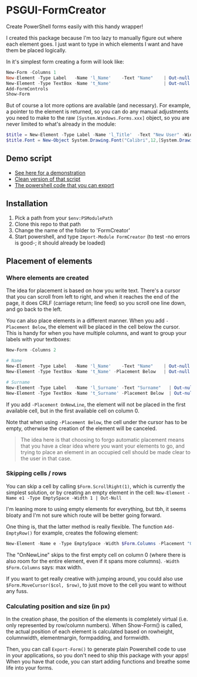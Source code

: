 # PSGUI-FormCreator
Create PowerShell forms easily with this handy wrapper!

I created this package because I'm too lazy to manually figure out where each element goes. 
I just want to type in which elements I want and have them be placed logically.

In it's simplest form creating a form will look like:
```powershell
New-Form -Columns 1
New-Element -Type Label   -Name 'l_Name'    -Text "Name"    | Out-null   
New-Element -Type TextBox -Name 't_Name'                    | Out-null
Add-FormControls
Show-Form 
```

But of course a lot more options are available (and necessary).
For example, a pointer to the element is returned, so you can do any manual adjustments you need to make to the raw `[System.Windows.Forms.xxx]` object, so you are never limited to what's already in the module:

```powershell
$title = New-Element -Type Label -Name 'l_Title'  -Text "New User" -Width $Columns 
$title.Font = New-Object System.Drawing.Font("Calibri",12,[System.Drawing.FontStyle]::Underline)
```

## Demo script
- [See here for a demonstration](Examples/Example_v3.ps1)
- [Clean version of that script](Examples/Example_v3_clean.ps1)
- [The powershell code that you can export](Examples/FC-vs-plain-powershell.ps1)

## Installation
1. Pick a path from your `$env:PSModulePath`
2. Clone this repo to that path
3. Change the name of the folder to 'FormCreator' 
4. Start powershell, and type `Import-Module FormCreator` (to test -no errors is good-; it should already be loaded)


## Placement of elements
### Where elements are created
The idea for placement is based on how you write text. There's a cursor that you can scroll from left to right, 
and when it reaches the end of the page, it does CRLF (carriage return; line feed) so you scroll one line down, and go back 
to the left.

You can also place elements in a different manner. When you add `-Placement Below`, the element will be placed in the cell below the cursor. This is handy for when you have multiple columns, and want to group your labels with your textboxes:
``` powershell
New-Form -Columns 2

# Name
New-Element -Type Label   -Name 'l_Name'    -Text "Name"    | Out-null   
New-Element -Type TextBox -Name 't_Name' -Placement Below   | Out-null

# Surname
New-Element -Type Label   -Name 'l_Surname' -Text "Surname"   | Out-null
New-Element -Type TextBox -Name 't_Surname' -Placement Below  | Out-null
```

If you add `-Placement OnNewLine`, the element will not be placed in the first available cell, but in the first available cell on column 0. 

Note that when using `-Placement Below`, the cell under the cursor has to be empty, otherwise the creation of the element will be canceled.

> The idea here is that choosing to forgo automatic placement means that you have a clear idea where you want your elements to go, and trying to place an element in an occupied cell should be made clear to the user in that case.

### Skipping cells / rows
You can skip a cell by calling `$Form.ScrollRight(1)`, which is currently the simplest solution, or by creating an empty element in the cell: `New-Element -Name e1 -Type EmptySpace -Width 1 | Out-Null`

I'm leaning more to using empty elements for everything, but tbh, it seems bloaty and I'm not sure which route will be better going forward.

One thing is, that the latter method is really flexible. The function `Add-EmptyRow()` for example, creates the following element:
```powershell
New-Element -Name e -Type EmptySpace -Width $Form.Columns -Placement "OnNewLine" | Out-Null
```
The "OnNewLine" skips to the first empty cell on column 0 (where there is also room for the entire element, even if it spans more columns). `-Width $Form.Columns` says: max width.

If you want to get really creative with jumping around, you could also use `$Form.MoveCursor($col, $row)`, to just move to the cell you want to without any fuss.

### Calculating position and size (in px)
In the creation phase, the position of the elements is completely virtual (i.e. only represented by row/column numbers). When Show-Form() is called, the actual position of each element is calculated based on rowheight, columnwidth, elementmargin, formpadding, and formwidth.

Then, you can call `Export-Form()` to generate plain Powershell code to use in your applications, so you don't need to ship this package with your apps! When you have that code, you can start adding functions and breathe some life into your forms.


